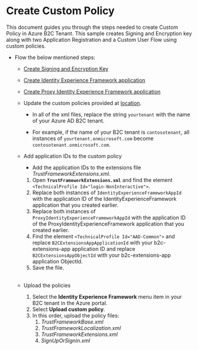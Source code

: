 # Create Custom Policy

This document guides you through the steps needed to create Custom Policy in Azure B2C Tenant. This sample creates Signing and Encryption key along with two Application Registration and a Custom User Flow using custom policies.

- Flow the below mentioned steps: 
    - [Create Signing and Encryption Key](https://learn.microsoft.com/en-us/azure/active-directory-b2c/tutorial-create-user-flows?pivots=b2c-custom-policy#add-signing-and-encryption-keys-for-identity-experience-framework-applications)
    - [Create Identity Experience Framework application](https://learn.microsoft.com/en-us/azure/active-directory-b2c/tutorial-create-user-flows?pivots=b2c-custom-policy#register-identity-experience-framework-applications)
    - [Create Proxy Identity Experience Framework application](https://learn.microsoft.com/en-us/azure/active-directory-b2c/tutorial-create-user-flows?pivots=b2c-custom-policy#register-the-proxyidentityexperienceframework-application)


    - Update the custom policies provided at [location](../docs/b2c-custom-policy/).
        - In all of the xml files, replace the string `yourtenant` with the name of your Azure AD B2C tenant.

        - For example, if the name of your B2C tenant is `contosotenant`, all instances of `yourtenant.onmicrosoft.com` become `contosotenant.onmicrosoft.com`.
    - Add application IDs to the custom policy
        - Add the application IDs to the extensions file *TrustFrameworkExtensions.xml*.

        1. Open **`TrustFrameworkExtensions.xml`** and find the element `<TechnicalProfile Id="login-NonInteractive">`.
        1. Replace both instances of `IdentityExperienceFrameworkAppId` with the application ID of the IdentityExperienceFramework application that you created earlier.
        1. Replace both instances of `ProxyIdentityExperienceFrameworkAppId` with the application ID of the ProxyIdentityExperienceFramework application that you created earlier.
        1. Find the element `<TechnicalProfile Id="AAD-Common">` and replace `B2CExtensionsAppApplicationId` with your b2c-extensions-app application ID and replace `B2CExtensionsAppObjectId` with your b2c-extensions-app application ObjectId. 
        1. Save the file.  
        <br/>
    - Upload the policies

        1. Select the **Identity Experience Framework** menu item in your B2C tenant in the Azure portal.
        1. Select **Upload custom policy**.
        1. In this order, upload the policy files:
            1. *TrustFrameworkBase.xml*
            2. *TrustFrameworkLocalization.xml*
            3. *TrustFrameworkExtensions.xml*
            4. *SignUpOrSignin.xml*
        